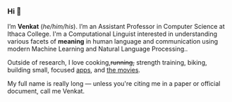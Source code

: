 ### Hi 👋

<p> I’m <strong>Venkat</strong> (<em>he/him/his</em>). I’m an Assistant Professor in Computer Science at Ithaca College. I'm a Computational Linguist interested in understanding various facets of <b>meaning</b> in human language and communication using modern Machine Learning and Natural Language Processing.</a>.

<p>Outside of research, I love cooking,<s>running,</s> strength training, biking, building small, focused <a href="/apps">apps</a>, and <a href="https://letterboxd.com/venkatasg/">the movies</a>.</p>

<p>My full name is really long &mdash; unless you're citing me in a paper or official document, call me Venkat.</p>

